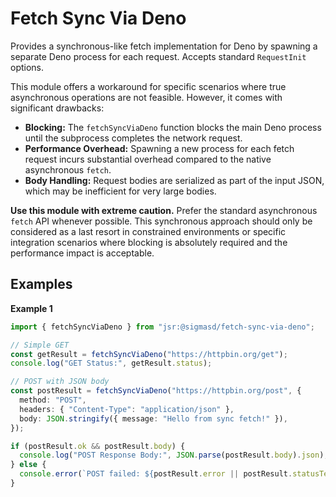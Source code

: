 # Fetch Sync Via Deno

Provides a synchronous-like fetch implementation for Deno by spawning a separate
Deno process for each request. Accepts standard `RequestInit` options.

This module offers a workaround for specific scenarios where true asynchronous
operations are not feasible. However, it comes with significant drawbacks:

- **Blocking:** The `fetchSyncViaDeno` function blocks the main Deno process
  until the subprocess completes the network request.
- **Performance Overhead:** Spawning a new process for each fetch request incurs
  substantial overhead compared to the native asynchronous `fetch`.
- **Body Handling:** Request bodies are serialized as part of the input JSON,
  which may be inefficient for very large bodies.

**Use this module with extreme caution.** Prefer the standard asynchronous
`fetch` API whenever possible. This synchronous approach should only be
considered as a last resort in constrained environments or specific integration
scenarios where blocking is absolutely required and the performance impact is
acceptable.

## Examples

**Example 1**

```ts
import { fetchSyncViaDeno } from "jsr:@sigmasd/fetch-sync-via-deno";

// Simple GET
const getResult = fetchSyncViaDeno("https://httpbin.org/get");
console.log("GET Status:", getResult.status);

// POST with JSON body
const postResult = fetchSyncViaDeno("https://httpbin.org/post", {
  method: "POST",
  headers: { "Content-Type": "application/json" },
  body: JSON.stringify({ message: "Hello from sync fetch!" }),
});

if (postResult.ok && postResult.body) {
  console.log("POST Response Body:", JSON.parse(postResult.body).json);
} else {
  console.error(`POST failed: ${postResult.error || postResult.statusText}`);
}
```
